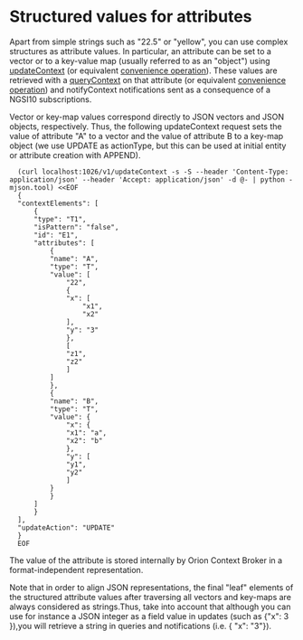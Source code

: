 # Structured values for attributes

Apart from simple strings such as "22.5" or "yellow", you can use
complex structures as attribute values. In particular, an attribute can
be set to a vector or to a key-value map (usually referred to as an
"object") using [updateContext](walkthrough_apiv1.md#update-context-elements) (or
equivalent [convenience
operation](walkthrough_apiv1.md#Convenience_Update_Context)). These values are
retrieved with a [queryContext](walkthrough_apiv1.md#query-context-operation) on
that attribute (or equivalent [convenience
operation](walkthrough_apiv1.md#Convenience_Query_Context)) and notifyContext
notifications sent as a consequence of a NGSI10 subscriptions.

Vector or key-map values correspond directly to JSON vectors and JSON
objects, respectively. Thus, the following updateContext request sets
the value of attribute "A" to a vector and the value of attribute B to a
key-map object (we use UPDATE as actionType, but this can be used at
initial entity or attribute creation with APPEND).

      (curl localhost:1026/v1/updateContext -s -S --header 'Content-Type: application/json' --header 'Accept: application/json' -d @- | python -mjson.tool) <<EOF
      {
	  "contextElements": [
	      {
		  "type": "T1",
		  "isPattern": "false",
		  "id": "E1",
		  "attributes": [
		      {
			  "name": "A",
			  "type": "T",
			  "value": [
			      "22",
			      {
				  "x": [
				      "x1",
				      "x2"
				  ],
				  "y": "3"
			      },
			      [
				  "z1",
				  "z2"
			      ]
			  ]
		      },
		      {
			  "name": "B",
			  "type": "T",
			  "value": {
			      "x": {
				  "x1": "a",
				  "x2": "b"
			      },
			      "y": [
				  "y1",
				  "y2"
			      ]
			  }
		      }
		  ]
	      }
	  ],
	  "updateAction": "UPDATE"
      }
      EOF


The value of the attribute is stored internally by Orion Context Broker
in a format-independent representation. 

Note that in order to align JSON representations, the final "leaf"
elements of the structured attribute values after traversing all vectors
and key-maps are always considered as strings.Thus, take into account that
although you can use for instance a JSON integer as a field value in updates
(such as {"x": 3 }),you will retrieve a string in queries and notifications 
(i.e. { "x": "3"}).